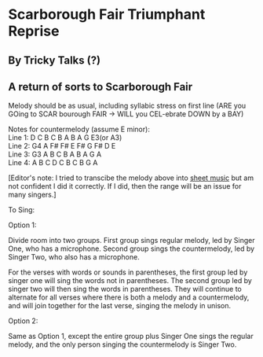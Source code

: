 #  Scarborough Fair Triumphant Reprise
## By Tricky Talks (?)
## A return of sorts to Scarborough Fair

Melody should be as usual, including syllabic stress on first line (ARE you GOing to SCAR bourough FAIR -> WILL you CEL-ebrate DOWN by a BAY)

Notes for countermelody (assume E minor):    
Line 1: D  C  B  C  B  A  B  A  G  E3(or A3)    
Line 2: G4 A  F# F# E  F# G  F# D  E    
Line 3: G3 A  B  C  B  A  B  A  G  A    
Line 4: A  B  C  D  C  B  C  B  G  A

[Editor's note: I tried to transcibe the melody above into [sheet music](Scarborough_Fair_Triumphant_Reprise-countermelody-sheet-music.pdf) but am not confident I did it correctly.  If I did, then the range will be an issue for many singers.]

To Sing: 

Option 1:

Divide room into two groups. First group sings regular melody, led by
Singer One, who has a microphone. Second group sings the
countermelody, led by Singer Two, who also has a microphone.

For the verses with words or sounds in parentheses, the first group
led by singer one will sing the words not in parentheses. The second
group led by singer two will then sing the words in parentheses. They
will continue to alternate for all verses where there is both a melody
and a countermelody, and will join together for the last verse,
singing the melody in unison.

Option 2:

Same as Option 1, except the entire group plus Singer One sings the
regular melody, and the only person singing the countermelody is
Singer Two.

